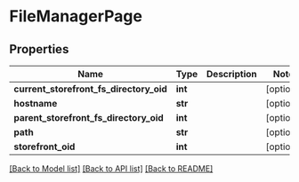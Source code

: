 # FileManagerPage

## Properties
Name | Type | Description | Notes
------------ | ------------- | ------------- | -------------
**current_storefront_fs_directory_oid** | **int** |  | [optional] 
**hostname** | **str** |  | [optional] 
**parent_storefront_fs_directory_oid** | **int** |  | [optional] 
**path** | **str** |  | [optional] 
**storefront_oid** | **int** |  | [optional] 

[[Back to Model list]](../README.md#documentation-for-models) [[Back to API list]](../README.md#documentation-for-api-endpoints) [[Back to README]](../README.md)


